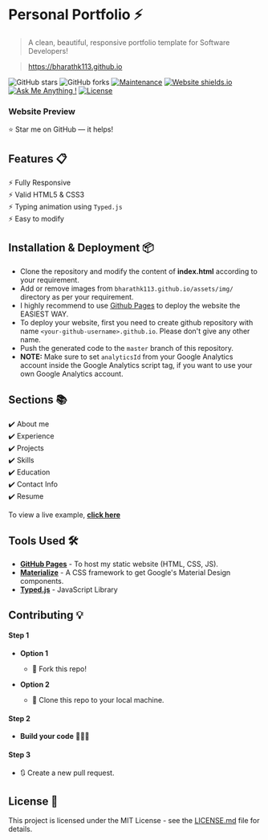 # Personal Portfolio ⚡️
> A clean, beautiful, responsive portfolio template for Software Developers!

> https://bharathk113.github.io

![GitHub stars](https://img.shields.io/github/stars/bharathk113/bharathk113.github.io)
![GitHub forks](https://img.shields.io/github/forks/bharathk113/bharathk113.github.io)
[![Maintenance](https://img.shields.io/badge/maintained-yes-green.svg)](https://github.com/bharathk113/bharathk113.github.io/commits/master)
[![Website shields.io](https://img.shields.io/badge/website-up-yellow)](http://bharathk113.github.io/)
[![Ask Me Anything !](https://img.shields.io/badge/ask%20me-linkedin-1abc9c.svg)](https://www.linkedin.com/in/bharathk113/)
[![License](http://img.shields.io/:license-mit-blue.svg?style=flat-square)](http://badges.mit-license.org)

### Website Preview
<!-- <p align="center">
  <kbd>
    <a href="https://bharathk113.github.io" target="_blank"><img src="examples/preview.gif">
  </a>
  </kbd>
</p> -->

:star: Star me on GitHub — it helps!

## Features 📋
⚡️ Fully Responsive\
⚡️ Valid HTML5 & CSS3\
⚡️ Typing animation using `Typed.js`\
⚡️ Easy to modify

## Installation & Deployment 📦
- Clone the repository and modify the content of <b>index.html</b> according to your requirement.
- Add or remove images from `bharathk113.github.io/assets/img/` directory as per your requirement.
- I highly recommend to use [Github Pages](https://create-react-app.dev/docs/deployment/#github-pages) to deploy the website the EASIEST WAY.
- To deploy your website, first you need to create github repository with name `<your-github-username>.github.io`. Please don't give any other name.
- Push the generated code to the `master` branch of this repository.
- <b>NOTE:</b> Make sure to set `analyticsId` from your Google Analytics account inside the Google Analytics script tag, if you want to use your own Google Analytics account.

## Sections 📚
✔️ About me\
✔️ Experience\
✔️ Projects \
✔️ Skills \
✔️ Education\
✔️ Contact Info\
✔️ Resume

To view a live example, **[click here](https://bharathk113.github.io/)**

## Tools Used 🛠️
* [<b>GitHub Pages</b>](https://create-react-app.dev/docs/deployment/#github-pages) - To host my static website (HTML, CSS, JS).
* [<b>Materialize</b>](https://materializecss.com/) - A CSS framework to get Google's Material Design components.
* [<b>Typed.js</b>](https://mattboldt.com/demos/typed-js/) - JavaScript Library

## Contributing 💡
#### Step 1

- **Option 1**
    - 🍴 Fork this repo!

- **Option 2**
    - 👯 Clone this repo to your local machine.


#### Step 2

- **Build your code** 🔨🔨🔨

#### Step 3

- 🔃 Create a new pull request.

## License 📄
This project is licensed under the MIT License - see the [LICENSE.md](./LICENSE) file for details.
